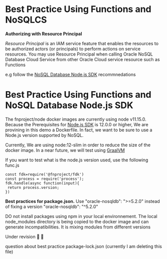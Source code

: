 # Best Practice Using Functions and NoSQLCS

**Authorizing with Resource Principal**

*Resource Principal* is an IAM service feature that enables the resources to
be authorized actors (or principals) to perform actions on service resources.
You may use Resource Principal when calling Oracle NoSQL Database Cloud
Service from other Oracle Cloud service resource such as Functions

e.g follow the [NoSQL Database Node.js SDK](https://github.com/oracle/nosql-node-sdk/blob/master/doc/guides/connect-cloud.md) recommnedations


# Best Practice Using Functions and NoSQL Database Node.js SDK

The fnproject/node docker images are currently using node v11.15.0. Because the Prerequisites for [Node.js SDK](https://github.com/oracle/nosql-node-sdk/blob/master/README.md) is 12.0.0 or higher, We are provining in this demo a Dockerfile. In fact, we want to be sure to use a Node.js version supported by NoSQL.

Currently, We are using node:12-slim in order to reduce the size of the docker image. In a near future, we will test using [GraalVM](https://www.graalvm.org/)

If you want to test what is the node.js version used, use the following  func.js

```` 
const fdk=require('@fnproject/fdk')
const process = require('process');
fdk.handle(async function(input){
 return process.version;
})
````

**Best practices for package.json.** Use "oracle-nosqldb": ">=5.2.0" instead of fixing a version "oracle-nosqldb": "^5.2.0" 

DO not install packages using npm in your local environnement. The local node_modules directory is being copied to the docker image and can generate incompatibilities. 
It is mixing modules from different versions

Under revision 🚧 👷

question about best practice package-lock.json (currently I am deleting this file) 



